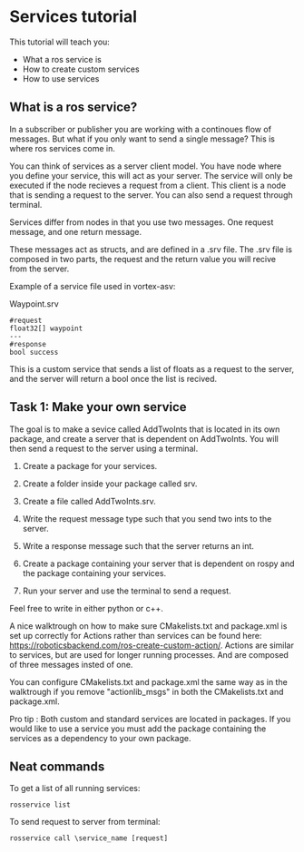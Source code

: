 # Services tutorial

 This tutorial will teach you:

* What a ros service is
* How to create custom services
* How to use services


## What is a ros service?

In a subscriber or publisher you are working with a continoues flow of messages. But what if you only want to send a single message? This is where ros services come in.

You can think of services as a server client model. You have node where you define your service, this will act as your server. The service will only be executed if the node recieves a request from a client. This client is a node that is sending a request to the server. You can also send a request through terminal.

Services differ from nodes in that you use two messages. One request message, and one return message.

These messages act as structs, and are defined in a .srv file. The .srv file is composed in two parts, the request and the return value you will recive from the server.

Example of a service file used in vortex-asv:

Waypoint.srv

```
#request
float32[] waypoint
---
#response
bool success
```

This is a custom service that sends a list of floats as a request to the server, and the server will return a bool once the list is recived.

## Task 1: Make your own service

The goal is to make a sevice called AddTwoInts that is located in its own package, and create a server that is dependent on AddTwoInts. You will then send a request to the server using a terminal.

1. Create a package for your services.

2. Create a folder inside your package called srv.

3. Create a file called AddTwoInts.srv.

4. Write the request message type such that you send two ints to the server.

5. Write a response message such that the server returns an int.

6. Create a package containing your server that is dependent on rospy and the package containing your services.

7. Run your server and use the terminal to send a request.

Feel free to write in either python or c++.

A nice walktrough on how to make sure CMakelists.txt and package.xml is set up correctly for Actions rather than services can be found here: https://roboticsbackend.com/ros-create-custom-action/. Actions are similar to services, but are used for longer running processes. And are composed of three messages insted of one.

You can configure CMakelists.txt and package.xml the same way as in the walktrough if you remove "actionlib_msgs" in both the CMakelists.txt and package.xml. 

Pro tip : 
Both custom and standard services are located in packages. If you would like to use a service you must add the package containing the services as a dependency to your own package.


## Neat commands

To get a list of all running services:
```
rosservice list
```
To send request to server from terminal:
```
rosservice call \service_name [request]
```

